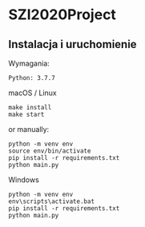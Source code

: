 # SZI2020Project

## Instalacja i uruchomienie

Wymagania:

```
Python: 3.7.7
```

macOS / Linux

```
make install
make start
```

or manually:

```
python -m venv env
source env/bin/activate
pip install -r requirements.txt
python main.py
```

Windows

```
python -m venv env
env\scripts\activate.bat
pip install -r requirements.txt
python main.py
```
